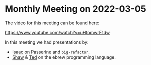 # Monthly Meeting on 2022-03-05
The video for this meeting can be found here:

https://www.youtube.com/watch?v=uHtomwrF1dw

In this meeting we had presentations by:

- [Isaac](https://github.com/slightknack) on Passerine and `big-refactor`.
- [Shaw](https://github.com/shawsumma) & [Ted](https://github.com/Kerdek) on the ebrew programming language.
